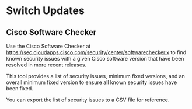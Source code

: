 # Switch Updates

## Cisco Software Checker

Use the Cisco Software Checker at https://sec.cloudapps.cisco.com/security/center/softwarechecker.x 
to find known security issues with a given Cisco software version that have been resolved in more recent releases.

This tool provides a list of security issues, minimum fixed versions, and an 
overall minimum fixed version to ensure all known security issues have been fixed.

You can export the list of security issues to a CSV file for reference.
